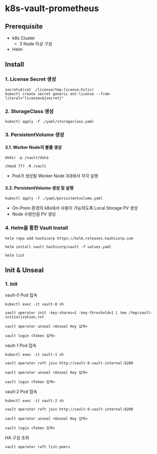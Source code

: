 # k8s-vault-prometheus
## Prerequisite
* k8s Cluster
  * 3 Node 이상 구성
* Helm

## Install
### 1. License Secret 생성
```
secret=$(cat ./license/tmp-license.hclic)
kubectl create secret generic ent-license --from-literal="license=${secret}"
```

### 2. StorageClass 생성
```
kubectl apply -f ./yaml/storageclass.yaml
```

### 3. PersistentVolume 생성
#### 3.1. Worker Node의 볼륨 생성
```
mkdir -p /vault/data
```
```
chmod 777 -R /vault
```
* Pod가 생성될 Worker Node 3대에서 각각 실행

#### 3.2. PersistentVolume 생성 및 실행
```
kubectl apply -f ./yaml/persistentvolume.yaml
```
* On-Prem 환경의 k8s에서 사용이 가능하도록 Local Storage PV 생성
* Node 수량만큼 PV 생성

### 4. Helm을 통한 Vault Install
```
helm repo add hashicorp https://helm.releases.hashicorp.com
```
```
helm install vault hashicorp/vault -f values.yaml
```
```
helm list
```

## Init & Unseal
### 1. Init
vault-0 Pod 접속
```
kubectl exec -it vault-0 sh
```
```
vault operator init -key-shares=1 -key-threshold=1 | tee /tmp/vault-initialization.txt
```
```
vault operator unseal <Unseal Key 입력>
```
```
vault login <Token 입력>
```

vault-1 Pod 접속
```
kubectl exec -it vault-1 sh
```
```
vault operator raft join http://vault-0.vault-internal:8200
```
```
vault operator unseal <Unseal Key 입력>
```
```
vault login <Token 입력>
```

vault-2 Pod 접속
```
kubectl exec -it vault-2 sh
```
```
vault operator raft join http://vault-0.vault-internal:8200
```
```
vault operator unseal <Unseal Key 입력>
```
```
vault login <Token 입력>
```
HA 구성 조회
```
vault operator raft list-peers
```
